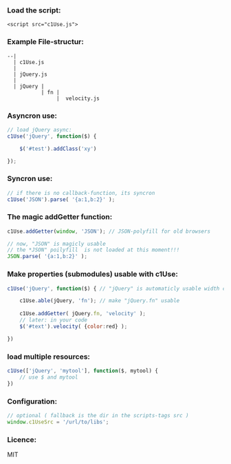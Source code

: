 
### Load the script:
    <script src="c1Use.js">

### Example File-structur:
    --|
      | c1Use.js
      |
      | jQuery.js
      |
      | jQuery | 
               | fn | 
                    |  velocity.js

### Asyncron use:
```javascript
// load jQuery async:
c1Use('jQuery', function($) {

    $('#test').addClass('xy')

});
```

### Syncron use:
```javascript
// if there is no callback-function, its syncron
c1Use('JSON').parse( '{a:1,b:2}' );
```

### The magic addGetter function:
```javascript
c1Use.addGetter(window, 'JSON'); // JSON-polyfill for old browsers

// now, "JSON" is magicly usable
// the *JSON" poilyfill  is not loaded at this moment!!!
JSON.parse( '{a:1,b:2}' ); 
```

### Make properties (submodules) usable with c1Use:
```javascript
c1Use('jQuery', function($) { // "jQuery" is automaticly usable width c1Use because loaded with c1Use.

    c1Use.able(jQuery, 'fn'); // make "jQuery.fn" usable
    
    c1Use.addGetter( jQuery.fn, 'velocity' );
    // later: in your code
    $('#text').velocity( {color:red} );

})
```

### load multiple resources:
```javascript
c1Use(['jQuery', 'mytool'], function($, mytool) {
    // use $ and mytool
})
```

### Configuration:
```javascript
// optional ( fallback is the dir in the scripts-tags src )
window.c1UseSrc = '/url/to/libs';
```

### Licence:
MIT


